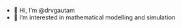 - 👋 Hi, I’m @drvgautam
- 👀 I’m interested in mathematical modelling and simulation


<!---
drvgautam/drvgautam is a ✨ special ✨ repository because its `README.md` (this file) appears on your GitHub profile.
You can click the Preview link to take a look at your changes.
--->

